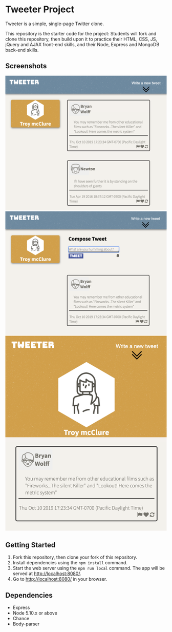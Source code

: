 # Tweeter Project

Tweeter is a simple, single-page Twitter clone.

This repository is the starter code for the project: Students will fork and clone this repository, then build upon it to practice their HTML, CSS, JS, jQuery and AJAX front-end skills, and their Node, Express and MongoDB back-end skills.

## Screenshots
!["Screenshot of desktop view"](https://github.com/johnnyb88/tweeter/blob/master/docs/tweet-desktop-view.png?raw=true)
!["Screenshot of desktop view with toggle dropdown"](https://github.com/johnnyb88/tweeter/blob/master/docs/tweet-desktop-drop.png?raw=true)
!["Screenshot of tablet view"](https://github.com/johnnyb88/tweeter/blob/master/docs/tweet-tablet-view.png?raw=true)




## Getting Started

1. Fork this repository, then clone your fork of this repository.
2. Install dependencies using the `npm install` command.
3. Start the web server using the `npm run local` command. The app will be served at <http://localhost:8080/>.
4. Go to <http://localhost:8080/> in your browser.

## Dependencies

- Express
- Node 5.10.x or above
- Chance
- Body-parser
